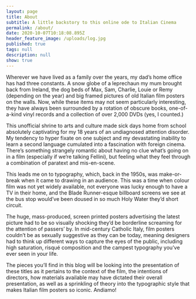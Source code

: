 ```yaml
---
layout: page
title: About
subtitle: A little backstory to this online ode to Italian Cinema
permalink: /about/
date: 2020-10-07T10:18:08.895Z
header_feature_image: /uploads/log.jpg
published: true
tags: null
description: null
show: true
---
```

Wherever we have lived as a family over the years, my dad’s home office has had three constants. A snow globe of a leprechaun my mum brought back from Ireland, the dog beds of Max, Sam, Charlie, Louie or Remy (depending on the year) and big framed pictures of old Italian film posters on the walls. Now, while these items may not seem particularly interesting, they have always been surrounded by a rotation of obscure books, one-of-a-kind vinyl records and a collection of over 2,000 DVDs (yes, I counted.) 

This unofficial shrine to arts and culture made sick days home from school absolutely captivating for my 18 years of an undiagnosed attention disorder. My tendency to hyper fixate on one subject and my devastating inability to learn a second language cumulated into a fascination with foreign cinema. There’s something strangely romantic about having no clue what’s going on in a film (especially if we’re talking Fellini), but feeling what they feel through a combination of paratext and mis-en-scene.

This leads me on to typography, which, back in the 1950s, was make-or-break when it came to drawing in an audience. This was a time when colour film was not yet widely available, not everyone was lucky enough to have a TV in their home, and the Blade Runner-esque billboard screens we see at the bus stop would’ve been doused in so much Holy Water they’d short circuit. 

The huge, mass-produced, screen printed posters advertising the latest picture had to be so visually shocking they’d be borderline screaming for the attention of passers’ by. 
In mid-century Catholic Italy, film posters couldn’t be as sexually suggestive as they can be today, meaning designers had to think up different ways to capture the eyes of the public, including high saturation, risqué composition and the campest typography you’ve ever seen in your life. 

The pieces you’ll find in this blog will be looking into the presentation of these titles as it pertains to the context of the film, the intentions of directors, how materials available may have dictated their overall presentation, as well as a sprinkling of theory into the typographic style that makes Italian film posters so iconic. Andiamo! 

